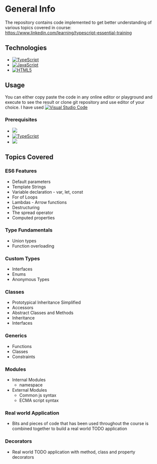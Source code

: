 # General Info
The repository contains code implemented to get better understanding of various topics covered in course:
https://www.linkedin.com/learning/typescript-essential-training

## Technologies
* <a href="https://www.typescriptlang.org/"><img alt="TypeScript" src="https://img.shields.io/badge/typescript-4.3.5-blue"/></a>
* <a href="https://developer.mozilla.org/en-US/docs/Web/JavaScript"><img alt="JavaScript" src="https://img.shields.io/badge/javascript-%20-brightgreen"/></a>
* <a href="https://developer.mozilla.org/en-US/docs/Glossary/HTML5"><img alt="HTML5" src="https://img.shields.io/badge/HTML-%205-yellow"/></a>

## Usage
You can either copy paste the code in any online editor or playground and execute to see the result or clone git repository and use editor of your choice. I have used <a href="https://code.visualstudio.com/"><img alt="Visual Studio Code" src="https://img.shields.io/badge/Editor-%20Visual%20Studio%20Code-blue"/></a>
### Prerequisites
* <a href="https://nodejs.org/en/"><img src="https://img.shields.io/badge/node-14.17.3-brightgreen"/></a>
* <a href="https://www.typescriptlang.org/"><img alt="TypeScript" src="https://img.shields.io/badge/typescript-4.3.5-blue"/></a>
* <a href="https://marketplace.visualstudio.com/items?itemName=ritwickdey.LiveServer"><img src="https://img.shields.io/badge/Web%20Server-Live%20Server-orange"></a>

## Topics Covered
### ES6 Features
- Default parameters
- Template Strings
- Variable declaration - var, let, const
- For of Loops
- Lambdas - Arrow functions
- Destructuring
- The spread operator
- Computed properties

### Type Fundamentals
- Union types
- Function overloading

### Custom Types
- Interfaces
- Enums
- Anonymous Types

### Classes
- Prototypical Inheritance Simplified
- Accessors
- Abstract Classes and Methods
- Inheritance
- Interfaces

### Generics
- Functions
- Classes
- Constraints

### Modules
- Internal Modules
  - namespace
- External Modules
  - Common js syntax
  - ECMA script syntax

### Real world Application
- Bits and pieces of code that has been used throughout the course is combined together to build a real world TODO application

### Decorators
- Real world TODO application with method, class and property decorators
